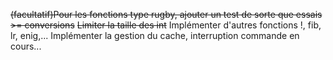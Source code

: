 ~~(facultatif)Pour les fonctions type rugby, ajouter un test de sorte que essais >= conversions~~
~~Limiter la taille des int~~
Implémenter d'autres fonctions !, fib, lr, enig,...
Implémenter la gestion du cache, interruption commande en cours...